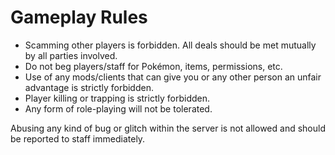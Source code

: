 # Gameplay Rules

* Scamming other players is forbidden. All deals should be met mutually by all parties involved.
* Do not beg players/staff for Pokémon, items, permissions, etc.
* Use of any mods/clients that can give you or any other person an unfair advantage is strictly forbidden.
* Player killing or trapping is strictly forbidden.
* Any form of role-playing will not be tolerated.

Abusing any kind of bug or glitch within the server is not allowed and should be reported to staff immediately.